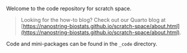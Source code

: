 Welcome to the code repository for scratch space. 

> Looking for the how-to blog? Check out our Quarto blog at [https://nanostring-biostats.github.io/scratch-space/about.html](https://nanostring-biostats.github.io/scratch-space/about.html).

Code and mini-packages can be found in the `_code` directory. 

